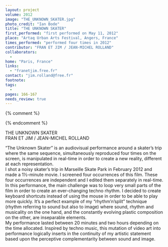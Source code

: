 ```yaml
---
layout: project
volume: 2012
image: "THE_UNKNOWN_SKATER.jpg"
photo_credit: "Ian Bode"
title: "THE UNKNOWN SKATER"
first_performed: "first performed on May 11, 2012"
place: "Artaq Urban Arts Festival, Angers, France"
times_performed: "performed four times in 2012"
contributor: "FRAN ET JIM / JEAN-MICHEL ROLLAND"
collaborators: 
  - 
home: "Paris, France"
links: 
  - "franetjim.free.fr"
contact: "jim.rolland@free.fr"
footnote: 
tags: 
  - 
pages: 166-167
needs_review: true
---
```


{% comment %} 

{% endcomment %}

 THE UNKNOWN SKATER  
 FRAN ET JIM / JEAN-MICHEL ROLLAND 
   
 “The Unknown Skater” is an audiovisual performance around a skater’s trip where the same sequence, simultaneously reproduced four times on the screen, is manipulated in real-time in order to create a new reality, different at each representation.  
 I shot a noisy skater’s trip in Marseille Skate Park in February 2012 and made a 1½-minute movie. I screened four occurrences of this film. These four occurrences are independent and I edited them separately in real-time. In this performance, the main challenge was to loop very small parts of the film in order to create an ever-changing techno rhythm. I decided to create keyboard shortcuts instead of using the mouse in order to be able to play more quickly. It’s a perfect example of my “rhythm’n’split” technique (rhythm referring to sound but also to image) where sound, rhythm and musicality on the one hand, and the constantly evolving plastic composition on the other, are inseparable elements.  
 My performance lasted between 20 minutes and two hours depending on the time allocated. Inspired by techno music, this mutation of video art into performance logically inserts in the continuity of my artistic statement based upon the perceptive complementarity between sound and image.  

